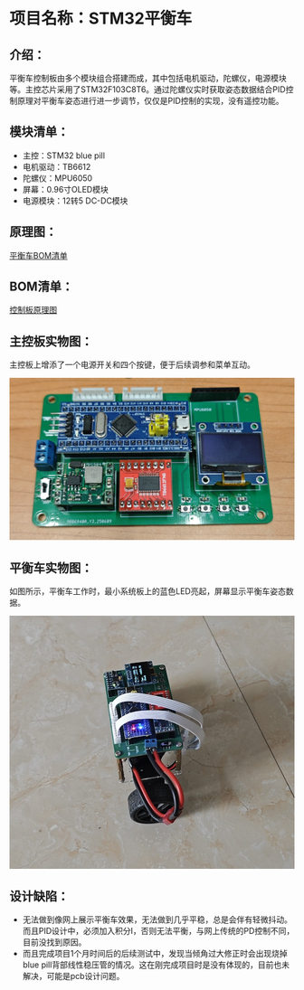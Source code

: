 # 项目名称：STM32平衡车
## 介绍：
平衡车控制板由多个模块组合搭建而成，其中包括电机驱动，陀螺仪，电源模块等。主控芯片采用了STM32F103C8T6。通过陀螺仪实时获取姿态数据结合PID控制原理对平衡车姿态进行进一步调节，仅仅是PID控制的实现，没有遥控功能。
## 模块清单：
- 主控：STM32 blue pill
- 电机驱动：TB6612
- 陀螺仪：MPU6050
- 屏幕：0.96寸OLED模块
- 电源模块：12转5 DC-DC模块
## 原理图：
[平衡车BOM清单](schematic/SCH_Schematic1_2025-10-25.pdf)
## BOM清单：
[控制板原理图](schematic/BOM_Balance_car_Schematic.xlsx)
## 主控板实物图：
主控板上增添了一个电源开关和四个按键，便于后续调参和菜单互动。

![主控板](image/IMG_20251025_163554.jpg)

## 平衡车实物图：
如图所示，平衡车工作时，最小系统板上的蓝色LED亮起，屏幕显示平衡车姿态数据。

![主控板](image/IMG_20251025_160004.jpg)

## 设计缺陷：
- 无法做到像网上展示平衡车效果，无法做到几乎平稳，总是会伴有轻微抖动。而且PID设计中，必须加入积分I，否则无法平衡，与网上传统的PD控制不同，目前没找到原因。
- 而且完成项目1个月时间后的后续测试中，发现当倾角过大修正时会出现烧掉blue pill背部线性稳压管的情况。这在刚完成项目时是没有体现的，目前也未解决，可能是pcb设计问题。




